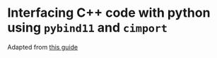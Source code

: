 # Interfacing C++ code with python using `pybind11` and `cimport`

Adapted from [this guide](http://people.duke.edu/~ccc14/cspy/18G_C++_Python_pybind11.html#Using-cppimport)



